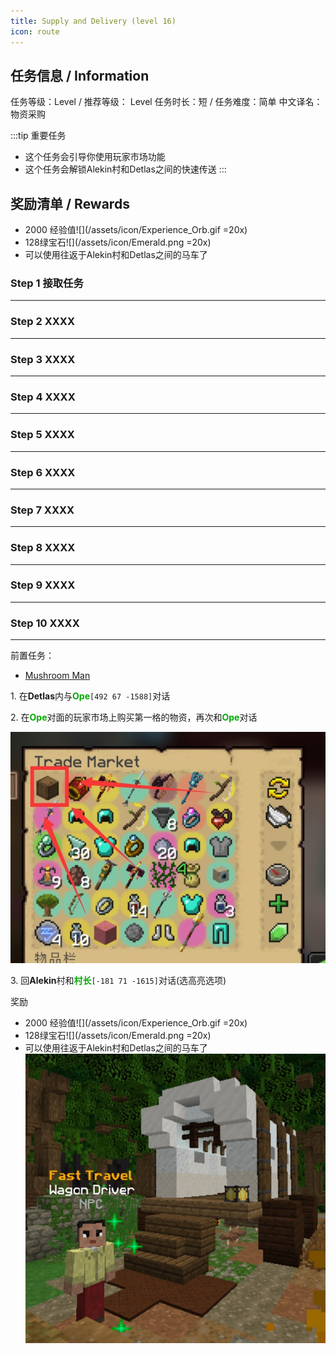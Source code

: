 ```yaml
---
title: Supply and Delivery (level 16)
icon: route
---
```


## 任务信息 / Information
任务等级：Level  / 推荐等级： Level 
任务时长：短 / 任务难度：简单 
中文译名：物资采购

:::tip 重要任务
+ 这个任务会引导你使用玩家市场功能
+ 这个任务会解锁Alekin村和Detlas之间的快速传送
:::

## 奖励清单 / Rewards

+ 2000 经验值![](/assets/icon/Experience_Orb.gif =20x) 
+ 128绿宝石![](/assets/icon/Emerald.png =20x)
+ 可以使用往返于Alekin村和Detlas之间的马车了

### Step 1 接取任务
---

### Step 2 XXXX
---

### Step 3 XXXX
---

### Step 4 XXXX
--- 

### Step 5 XXXX
---

### Step 6 XXXX
--- 

### Step 7 XXXX
--- 

### Step 8 XXXX
--- 

### Step 9 XXXX
--- 

### Step 10 XXXX
--- 


前置任务：
+ [Mushroom Man](/quests/lvl1-10/level%206%20-%20mushroom%20man.html)

<span class="stage-index">1.</span> 在**Detlas**内与<font color=00AA00>**Ope**</font>`[492 67 -1588]`对话

<span class="stage-index">2.</span> 在<font color=00AA00>**Ope**</font>对面的玩家市场上购买第一格的物资，再次和<font color=00AA00>**Ope**</font>对话

![](/assets/img/lvl16-1.jpg)

<span class="stage-index">3.</span> 回**Alekin**村和<font color=00AA00>**村长**</font>`[-181 71 -1615]`对话(选高亮选项)

奖励
+ 2000 经验值![](/assets/icon/Experience_Orb.gif =20x) 
+ 128绿宝石![](/assets/icon/Emerald.png =20x)
+ 可以使用往返于Alekin村和Detlas之间的马车了
  ![](/assets/img/lvl16-2.jpg)